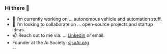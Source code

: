 ### Hi there 👋  

- 🔭 I’m currently working on ... autonomous vehicle and automation stuff.  
- 🤝 I’m looking to collaborate on ... open-source projects and startup ideas.  
- 📫 Reach out to me via: ... [Linkedin](https://www.linkedin.com/in/farnamadelkhani/) or email.
- Founder at the Ai Society: [sjsuAi.org](https://sjsuai.org/)  
--
